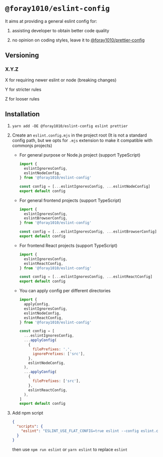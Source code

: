 # `@foray1010/eslint-config`

It aims at providing a general eslint config for:

1. assisting developer to obtain better code quality

1. no opinion on coding styles, leave it to [@foray1010/prettier-config](../prettier-config)

## Versioning

### X.Y.Z

X for requiring newer eslint or node (breaking changes)

Y for stricter rules

Z for looser rules

## Installation

1. `yarn add -DE @foray1010/eslint-config eslint prettier`

1. Create an `eslint.config.mjs` in the project root (It is not a standard config path, but we opts for `.mjs` extension to make it compatible with commonjs projects)

   - For general purpose or Node.js project (support TypeScript)

     ```js
     import {
       eslintIgnoresConfig,
       eslintNodeConfig,
     } from '@foray1010/eslint-config'

     const config = [...eslintIgnoresConfig, ...eslintNodeConfig]
     export default config
     ```

   - For general frontend projects (support TypeScript)

     ```js
     import {
       eslintIgnoresConfig,
       eslintBrowserConfig,
     } from '@foray1010/eslint-config'

     const config = [...eslintIgnoresConfig, ...eslintBrowserConfig]
     export default config
     ```

   - For frontend React projects (support TypeScript)

     ```js
     import {
       eslintIgnoresConfig,
       eslintReactConfig,
     } from '@foray1010/eslint-config'

     const config = [...eslintIgnoresConfig, ...eslintReactConfig]
     export default config
     ```

   - You can apply config per different directories

     ```js
     import {
       applyConfig,
       eslintIgnoresConfig,
       eslintNodeConfig,
       eslintReactConfig,
     } from '@foray1010/eslint-config'

     const config = [
       ...eslintIgnoresConfig,
       ...applyConfig(
         {
           filePrefixes: '.',
           ignorePrefixes: ['src'],
         },
         eslintNodeConfig,
       ),
       ...applyConfig(
         {
           filePrefixes: ['src'],
         },
         eslintReactConfig,
       ),
     ]
     export default config
     ```

1. Add npm script

   ```json
   {
     "scripts": {
       "eslint": "ESLINT_USE_FLAT_CONFIG=true eslint --config eslint.config.mjs"
     }
   }
   ```

   then use `npm run eslint` or `yarn eslint` to replace `eslint`
